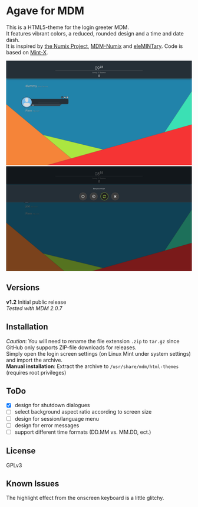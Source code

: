 # Agave for MDM

This is a HTML5-theme for the login greeter MDM.  
It features vibrant colors, a reduced, rounded design and a time and date dash.  
It is inspired by [the Numix Project], [MDM-Numix] and [eleMINTary]. Code is based on [Mint-X].

[Mint-X]: https://github.com/linuxmint/mint-mdm-themes/
[MDM-Numix]: http://zagortenay333.deviantart.com/art/MDM-Numix-427299252
[eleMINTary]: http://linuxmint-art.org/content/show.php?content=159006
[the Numix Project]: https://numixproject.org/

![Preview](screen.png) ![Session-Menu](screen2.png)

## Versions

**v1.2** 
Initial public release  
*Tested with MDM 2.0.7*

## Installation

*Caution*: You will need to rename the file extension `.zip` to `tar.gz` since GitHub only supports ZIP-file downloads for releases.  
Simply open the login screen settings (on Linux Mint under system settings) and import the archive.  
**Manual installation**: Extract the archive to `/usr/share/mdm/html-themes` (requires root privileges)

## ToDo

- [x]  design for shutdown dialogues
- [ ] select background aspect ratio according to screen size
- [ ] design for session/language menu
- [ ] design for error messages
- [ ] support different time formats (DD.MM vs. MM.DD, ect.)

## License

GPLv3

## Known Issues

The highlight effect from the onscreen keyboard is a little glitchy.
